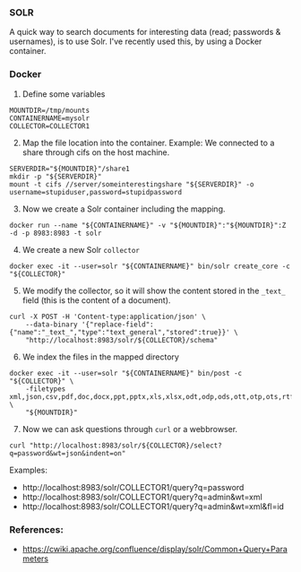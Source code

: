 ### SOLR
A quick way to search documents for interesting data (read; passwords & usernames), is to use Solr. I've recently used this, by using a Docker container.

### Docker
1. Define some variables

```shell
MOUNTDIR=/tmp/mounts
CONTAINERNAME=mysolr
COLLECTOR=COLLECTOR1
```

2. Map the file location into the container. Example: We connected to a share through cifs on the host machine.

```shell
SERVERDIR="${MOUNTDIR}"/share1
mkdir -p "${SERVERDIR}"
mount -t cifs //server/someinterestingshare "${SERVERDIR}" -o username=stupiduser,password=stupidpassword
```

3. Now we create a Solr container including the mapping.

```shell
docker run --name "${CONTAINERNAME}" -v "${MOUNTDIR}":"${MOUNTDIR}":Z -d -p 8983:8983 -t solr
```

4. We create a new Solr `collector`

```shell
docker exec -it --user=solr "${CONTAINERNAME}" bin/solr create_core -c "${COLLECTOR}"
```

5. We modify the collector, so it will show the content stored in the `_text_` field (this is the content of a document).

```shell
curl -X POST -H 'Content-type:application/json' \
    --data-binary '{"replace-field":{"name":"_text_","type":"text_general","stored":true}}' \
    "http://localhost:8983/solr/${COLLECTOR}/schema"
```

6. We index the files in the mapped directory

```shell
docker exec -it --user=solr "${CONTAINERNAME}" bin/post -c "${COLLECTOR}" \
    -filetypes xml,json,csv,pdf,doc,docx,ppt,pptx,xls,xlsx,odt,odp,ods,ott,otp,ots,rtf,htm,html,txt,log,ini,xml,conf,config \
    "${MOUNTDIR}"
```

7. Now we can ask questions through `curl` or a webbrowser.

```shell
curl "http://localhost:8983/solr/${COLLECTOR}/select?q=password&wt=json&indent=on"
```


Examples:
- http://localhost:8983/solr/COLLECTOR1/query?q=password
- http://localhost:8983/solr/COLLECTOR1/query?q=admin&wt=xml
- http://localhost:8983/solr/COLLECTOR1/query?q=admin&wt=xml&fl=id


### References:
- https://cwiki.apache.org/confluence/display/solr/Common+Query+Parameters
